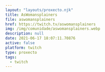 ```yaml
---
layout: "layouts/proxecto.njk"
title: AsWomansplainers
file: aswomansplainers
href: https://twitch.tv/aswomansplainers
img: /img/comunidade/aswomansplainers.webp
description: null
date: 2021-06-17 18:07:11.70876
active: false
platform: twitch
type: proxecto
tags:
  - twitch
---
```

